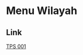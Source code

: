 # Menu Wilayah

## Link

[TPS 001](https://github.com/gigit-pemilu/pemilu-2024-81-maluku/tree/main/pilpres/hitung-suara/sub/81-maluku/sub/08-maluku-barat-daya/sub/13-wetar-utara/sub/2006-eray/sub/001-tps)

